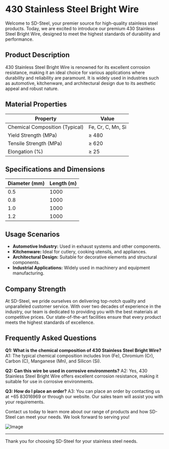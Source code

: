 # 430 Stainless Steel Bright Wire

Welcome to SD-Steel, your premier source for high-quality stainless steel products. Today, we are excited to introduce our premium 430 Stainless Steel Bright Wire, designed to meet the highest standards of durability and performance.

## Product Description

430 Stainless Steel Bright Wire is renowned for its excellent corrosion resistance, making it an ideal choice for various applications where durability and reliability are paramount. It is widely used in industries such as automotive, kitchenware, and architectural design due to its aesthetic appeal and robust nature.

## Material Properties

| Property        | Value                |
|-----------------|----------------------|
| Chemical Composition (Typical) | Fe, Cr, C, Mn, Si |
| Yield Strength (MPa) | ≥ 480                |
| Tensile Strength (MPa) | ≥ 620                |
| Elongation (%)      | ≥ 25                 |

## Specifications and Dimensions

| Diameter (mm) | Length (m) |
|---------------|------------|
| 0.5           | 1000       |
| 0.8           | 1000       |
| 1.0           | 1000       |
| 1.2           | 1000       |

## Usage Scenarios

- **Automotive Industry:** Used in exhaust systems and other components.
- **Kitchenware:** Ideal for cutlery, cooking utensils, and appliances.
- **Architectural Design:** Suitable for decorative elements and structural components.
- **Industrial Applications:** Widely used in machinery and equipment manufacturing.

## Company Strength

At SD-Steel, we pride ourselves on delivering top-notch quality and unparalleled customer service. With over two decades of experience in the industry, our team is dedicated to providing you with the best materials at competitive prices. Our state-of-the-art facilities ensure that every product meets the highest standards of excellence.

## Frequently Asked Questions

**Q1: What is the chemical composition of 430 Stainless Steel Bright Wire?**
A1: The typical chemical composition includes Iron (Fe), Chromium (Cr), Carbon (C), Manganese (Mn), and Silicon (Si).

**Q2: Can this wire be used in corrosive environments?**
A2: Yes, 430 Stainless Steel Bright Wire offers excellent corrosion resistance, making it suitable for use in corrosive environments.

**Q3: How do I place an order?**
A3: You can place an order by contacting us at +65 83016969 or through our website. Our sales team will assist you with your requirements.

Contact us today to learn more about our range of products and how SD-Steel can meet your needs. We look forward to serving you!

![Image](https://github.com/user-attachments/assets/2567258e-e124-4816-932d-1809bd27ef0b)

---

Thank you for choosing SD-Steel for your stainless steel needs.